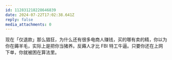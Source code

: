 ```yaml
---
id: 112831218228646839
date: 2024-07-22T17:02:38.641Z
reply: false
media_attachments: 0
---
```


现在「仅退款」那么猖狂，为什么还有很多电商人赚钱，买的哪有卖的精，你以为你在薅羊毛，实际上是把你当猪养。反薅人才比 FBI 特工牛逼。只要你还在上网下单，你就被困在算法里。

